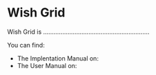<!-- TITLE: Wish Grid -->
<!-- SUBTITLE: A quick summary of Wish Grid -->

# Wish Grid
Wish Grid is .............................................................

You can find:
* The Implentation Manual on:
* The User Manual on: 

